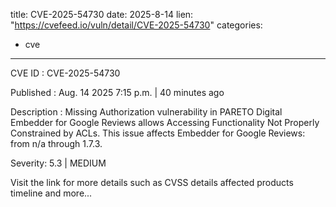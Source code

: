  
title: CVE-2025-54730
date: 2025-8-14
lien: "https://cvefeed.io/vuln/detail/CVE-2025-54730"
categories:
  - cve
---

CVE ID : CVE-2025-54730

Published :  Aug. 14
2025
7:15 p.m. | 40 minutes ago

Description : Missing Authorization vulnerability in PARETO Digital Embedder for Google Reviews allows Accessing Functionality Not Properly Constrained by ACLs. This issue affects Embedder for Google Reviews: from n/a through 1.7.3.

Severity: 5.3 | MEDIUM

Visit the link for more details
such as CVSS details
affected products
timeline
and more...
